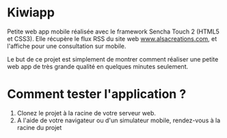Kiwiapp
=======

Petite web app mobile réalisée avec le framework Sencha Touch 2 (HTML5 et CSS3). Elle récupère le flux RSS du site web www.alsacreations.com, et l'affiche pour une consultation sur mobile.

Le but de ce projet est simplement de montrer comment réaliser une petite web app de très grande qualité en quelques minutes seulement.

Comment tester l'application ?
==============================

1. Clonez le projet à la racine de votre serveur web. 
2. A l'aide de votre navigateur ou d'un simulateur mobile, rendez-vous à la racine du projet